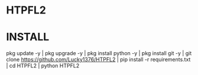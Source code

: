# HTPFL2

# INSTALL
pkg update -y |
pkg upgrade -y |
pkg install python -y |
pkg install git -y |
git clone https://github.com/Lucky1376/HTPFL2 |
pip install -r requirements.txt |
cd HTPFL2 |
python HTPFL2
